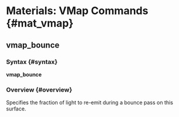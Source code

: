 # Materials: VMap Commands {#mat_vmap}
## vmap_bounce
### Syntax {#syntax}

**vmap_bounce <scale>**

### Overview {#overview}

Specifies the fraction of light to re-emit during a bounce pass on this
surface.